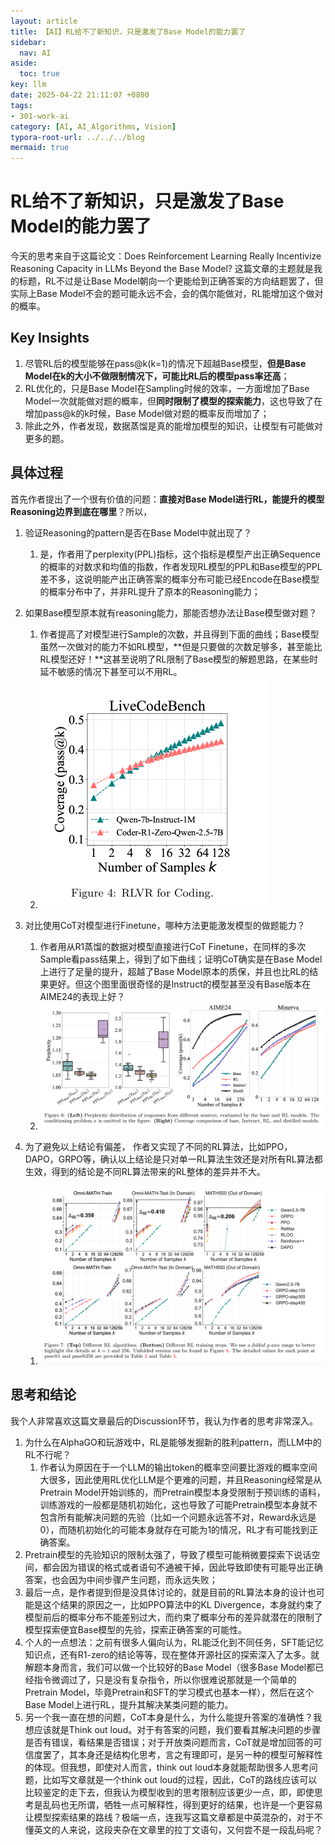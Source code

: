 ```yaml
---
layout: article
title: 【AI】RL给不了新知识，只是激发了Base Model的能力罢了
sidebar:
  nav: AI
aside:
  toc: true
key: llm
date: 2025-04-22 21:11:07 +0800
tags:
- 301-work-ai
category: [AI, AI_Algorithms, Vision]
typora-root-url: ../../../blog
mermaid: true
---
```


# RL给不了新知识，只是激发了Base Model的能力罢了

今天的思考来自于这篇论文：Does Reinforcement Learning Really Incentivize Reasoning Capacity in LLMs Beyond the Base Model? 这篇文章的主题就是我的标题，RL不过是让Base Model朝向一个更能给到正确答案的方向结题罢了，但实际上Base Model不会的题可能永远不会，会的偶尔能做对，RL能增加这个做对的概率。

## Key Insights

1. 尽管RL后的模型能够在pass@k(k=1)的情况下超越Base模型，**但是Base Model在k的大小不做限制情况下，可能比RL后的模型pass率还高**；
2. RL优化的，只是Base Model在Sampling时候的效率，一方面增加了Base Model一次就能做对题的概率，但**同时限制了模型的探索能力**，这也导致了在增加pass@k的k时候，Base Model做对题的概率反而增加了；
3. 除此之外，作者发现，数据蒸馏是真的能增加模型的知识，让模型有可能做对更多的题。

## 具体过程

首先作者提出了一个很有价值的问题：**直接对Base Model进行RL，能提升的模型Reasoning边界到底在哪里**？所以，

1. 验证Reasoning的pattern是否在Base Model中就出现了？
   1. 是，作者用了perplexity(PPL)指标，这个指标是模型产出正确Sequence的概率的对数求和均值的指数，作者发现RL模型的PPL和Base模型的PPL差不多，这说明能产出正确答案的概率分布可能已经Encode在Base模型的概率分布中了，并非RL提升了原本的Reasoning能力；
2. 如果Base模型原本就有reasoning能力，那能否想办法让Base模型做对题？
   1. 作者提高了对模型进行Sample的次数，并且得到下面的曲线；Base模型虽然一次做对的能力不如RL模型，**但是只要做的次数足够多，甚至能比RL模型还好！**这甚至说明了RL限制了Base模型的解题思路，在某些时延不敏感的情况下甚至可以不用RL。
   2. <img src="/assets/images/image-20250427214202483.png" alt="image-20250427214202483" style="zoom:50%;" />
3. 对比使用CoT对模型进行Finetune，哪种方法更能激发模型的做题能力？
   1. 作者用从R1蒸馏的数据对模型直接进行CoT Finetune，在同样的多次Sample看pass结果上，得到了如下曲线；证明CoT确实是在Base Model上进行了足量的提升，超越了Base Model原本的质保，并且也比RL的结果更好。但这个图里面很奇怪的是Instruct的模型甚至没有Base版本在AIME24的表现上好？
   2. ![image-20250427214924773](/assets/images/image-20250427214924773.png)

4. 为了避免以上结论有偏差， 作者又实现了不同的RL算法，比如PPO，DAPO，GRPO等，确认以上结论是只对单一RL算法生效还是对所有RL算法都生效，得到的结论是不同RL算法带来的RL整体的差异并不大。
   1. ![image-20250427215312495](/assets/images/image-20250427215312495.png)

## 思考和结论

我个人非常喜欢这篇文章最后的Discussion环节，我认为作者的思考非常深入。

1. 为什么在AlphaGO和玩游戏中，RL是能够发掘新的胜利pattern，而LLM中的RL不行呢？
   1. 作者认为原因在于一个LLM的输出token的概率空间要比游戏的概率空间大很多，因此使用RL优化LLM是个更难的问题，并且Reasoning经常是从Pretrain Model开始训练的，而Pretrain模型本身受限制于预训练的语料，训练游戏的一般都是随机初始化，这也导致了可能Pretrain模型本身就不包含所有能解决问题的先验（比如一个问题永远答不对，Reward永远是0），而随机初始化的可能本身就存在可能为1的情况，RL才有可能找到正确答案。
2. Pretrain模型的先验知识的限制太强了，导致了模型可能稍微要探索下说话空间，都会因为错误的格式或者语句不通被干掉，因此导致即使有可能导出正确答案，也会因为中间步骤产生问题，而永远失败；
3. 最后一点，是作者提到但是没具体讨论的，就是目前的RL算法本身的设计也可能是这个结果的原因之一，比如PPO算法中的KL Divergence，本身就约束了模型前后的概率分布不能差别过大，而约束了概率分布的差异就潜在的限制了模型探索便宜Base模型的先验，探索正确答案的可能性。
4. 个人的一点想法：之前有很多人偏向认为，RL能泛化到不同任务，SFT能记忆知识点，还有R1-zero的结论等等，现在整体开源社区的探索深入了太多。就解题本身而言，我们可以做一个比较好的Base Model（很多Base Model都已经指令微调过了，只是没有复杂指令，所以你很难说那就是一个简单的Pretrain Model，毕竟Pretrain和SFT的学习模式也基本一样），然后在这个Base Model上进行RL，提升其解决某类问题的能力。
5. 另一个我一直在想的问题，CoT本身是什么，为什么能提升答案的准确性？我想应该就是Think out loud。对于有答案的问题，我们要看其解决问题的步骤是否有错误，看结果是否错误；对于开放类问题而言，CoT就是增加回答的可信度罢了，其本身还是结构化思考，言之有理即可，是另一种的模型可解释性的体现。但我想，即使对人而言，think out loud本身就能帮助很多人思考问题，比如写文章就是一个think out loud的过程，因此，CoT的路线应该可以比较鉴定的走下去，但我认为模型收到的思考限制应该更少一点，即，即使思考是乱码也无所谓，牺牲一点可解释性，得到更好的结果，也许是一个更容易让模型探索结果的路线？极端一点，连我写这篇文章都是中英混杂的，对于不懂英文的人来说，这段夹杂在文章里的拉丁文语句，又何尝不是一段乱码呢？